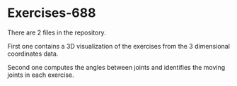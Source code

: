 # Exercises-688

There are 2 files in the repository. 

First one contains a 3D visualization of the exercises from the 3 dimensional coordinates data. 

Second one computes the angles between joints and identifies the moving joints in each exercise. 
